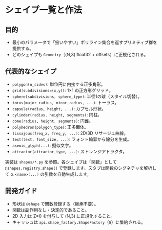 # シェイプ一覧と作法

## 目的
- 最小のパラメータで「扱いやすい」ポリライン集合を返すプリミティブ群を提供する。
- どのシェイプも `Geometry`（(N,3) float32 + offsets）に正規化される。

## 代表的なシェイプ

- `polygon(n_sides)`: 単位円に内接する正多角形。
- `grid(subdivisions=(x,y))`: 1×1 の正方形グリッド。
- `sphere(subdivisions, sphere_type)`: 半径1の球（スタイル切替）。
- `torus(major_radius, minor_radius, ...)`: トーラス。
- `capsule(radius, height, ...)`: カプセル形状。
- `cylinder(radius, height, segments)`: 円柱。
- `cone(radius, height, segments)`: 円錐。
- `polyhedron(polygon_type)`: 正多面体。
- `lissajous(freq_x, freq_y, ...)`: 2D/3D リサージュ曲線。
- `text(text, font_size, ...)`: フォント輪郭から線分を生成。
- `asemic_glyph(...)`: 擬似文字。
- `attractor(attractor_type, ...)`: ストレンジアトラクタ。

実装は `shapes/*.py` を参照。各シェイプは「関数」として `@shapes.registry.shape()` で登録します。スタブは関数のシグネチャを解析して `G.<name>(...)` の引数を自動生成します。

## 開発ガイド
- 形状は `@shape` で関数登録する（継承不要）。
- 関数は副作用なし・決定的であること。
- 2D 入力は Z=0 を付与して (N,3) に正規化すること。
- キャッシュは `api.shape_factory.ShapeFactory`（`G`）に集約される。
